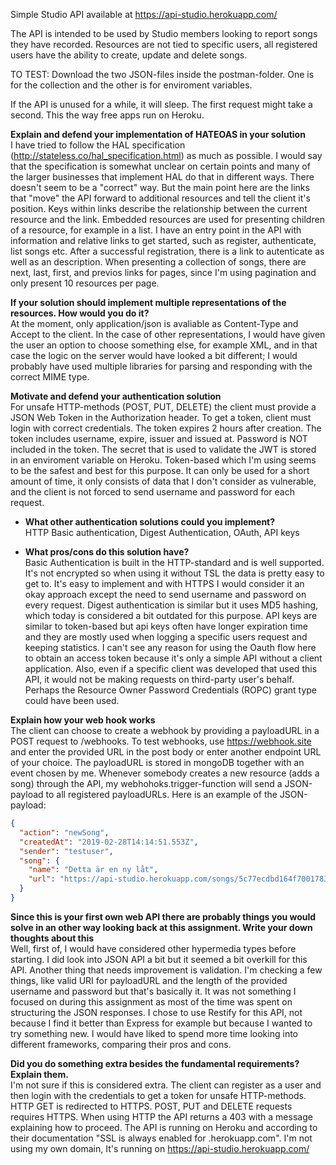 Simple Studio API available at https://api-studio.herokuapp.com/

The API is intended to be used by Studio members looking to report songs they have recorded. Resources are not tied to specific users, all registered users have the ability to create, update and delete songs.

TO TEST: Download the two JSON-files inside the postman-folder. One is for the collection and the other is for enviroment variables. 

If the API is unused for a while, it will sleep. The first request might take a second. This the way free apps run on Heroku.

**Explain and defend your implementation of HATEOAS in your solution** <br>
I have tried to follow the HAL specification (http://stateless.co/hal_specification.html) as much as possible. I would say that the specification is somewhat unclear on certain points and many of the larger businesses that implement HAL do that in different ways. There doesn't seem to be a "correct" way. But the main point here are the links that "move" the API forward to additional resources and tell the client it's position. Keys within links describe the relationship between the current resource and the link. Embedded resources are used for presenting children of a resource, for example in a list. I have an entry point in the API with information and relative links to get started, such as register, authenticate, list songs etc. After a successful registration, there is a link to autenticate as well as an description. When presenting a collection of songs, there are next, last, first, and previos links for pages, since I'm using pagination and only present 10 resources per page.

**If your solution should implement multiple representations of the resources. How would you do it?** <br>
At the moment, only application/json is avaliable as Content-Type and Accept to the client. In the case of other representations, I would have given the user an option to choose something else, for example XML, and in that case the logic on the server would have looked a bit different; I would probably have used multiple libraries for parsing and responding with the correct MIME type.

**Motivate and defend your authentication solution** <br>
For unsafe HTTP-methods (POST, PUT, DELETE) the client must provide a JSON Web Token in the Authorization header. To get a token, client must login with correct credentials. The token expires 2 hours after creation. The token includes username, expire, issuer and issued at. Password is NOT included in the token. The secret that is used to validate the JWT is stored in an enviroment variable on Heroku. Token-based which I'm using seems to be the safest and best for this purpose. It can only be used for a short amount of time, it only consists of data that I don't consider as vulnerable, and the client is not forced to send username and password for each request.

* **What other authentication solutions could you implement?** <br>
HTTP Basic authentication, Digest Authentication, OAuth, API keys

* **What pros/cons do this solution have?** <br>
Basic Authentication is built in the HTTP-standard and is well supported. It's not encrypted so when using it without TSL the data is pretty easy to get to. It's easy to implement and with HTTPS I would consider it an okay approach except the need to send username and password on every request. Digest authentication is similar but it uses MD5 hashing, which today is considered a bit outdated for this purpose. API keys are similar to token-based but api keys often have longer expiration time and they are mostly used when logging a specific users request and keeping statistics. I can't see any reason for using the Oauth flow here to obtain an access token because it's only a simple API without a client application. Also, even if a specific client was developed that used this API, it would not be making requests on third-party user's behalf. Perhaps the Resource Owner Password Credentials (ROPC) grant type could have been used.

**Explain how your web hook works** <br>
The client can choose to create a webhook by providing a payloadURL in a POST request to /webhooks. To test webhooks, use https://webhook.site and enter the provided URL in the post body or enter another endpoint URL of your choice. The payloadURL is stored in mongoDB together with an event chosen by me. Whenever somebody creates a new resource (adds a song) through the API, my webhohoks.trigger-function will send a JSON-payload to all registered payloadURLs. Here is an example of the JSON-payload: 

```json
{
  "action": "newSong",
  "createdAt": "2019-02-28T14:14:51.553Z",
  "sender": "testuser",
  "song": {
    "name": "Detta är en ny låt",
    "url": "https://api-studio.herokuapp.com/songs/5c77ecdbd164f700178361dc"
  }
}
```

**Since this is your first own web API there are probably things you would solve in an other way looking back at this assignment. Write your down thoughts about this** <br>
Well, first of, I would have considered other hypermedia types before starting. I did look into JSON API a bit but it seemed a bit overkill for this API. Another thing that needs improvement is validation. I'm checking a few things, like valid URI for payloadURL and the length of the provided username and password but that's basically it. It was not something I focused on during this assignment as most of the time was spent on structuring the JSON responses. I chose to use Restify for this API, not because I find it better than Express for example but because I wanted to try something new. I would have liked to spend more time looking into different frameworks, comparing their pros and cons.

**Did you do something extra besides the fundamental requirements? Explain them.** <br>
I'm not sure if this is considered extra. The client can register as a user and then login with the credentials to get a token for unsafe HTTP-methods. HTTP GET is redirected to HTTPS. POST, PUT and DELETE requests requires HTTPS. When using HTTP the API returns a 403 with a message explaining how to proceed. The API is running on Heroku and according to their documentation "SSL is always enabled for .herokuapp.com". I'm not using my own domain, It's running on https://api-studio.herokuapp.com/
